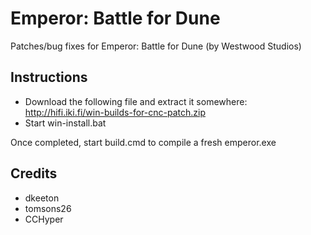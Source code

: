 Emperor: Battle for Dune
================================================================================
Patches/bug fixes for Emperor: Battle for Dune (by Westwood Studios)

Instructions
--------------------------------------------------------------------------------

 - Download the following file and extract it somewhere: http://hifi.iki.fi/win-builds-for-cnc-patch.zip
 - Start win-install.bat

Once completed, start build.cmd to compile a fresh emperor.exe


Credits
--------------------------------------------------------------------------------
 - dkeeton
 - tomsons26
 - CCHyper
 